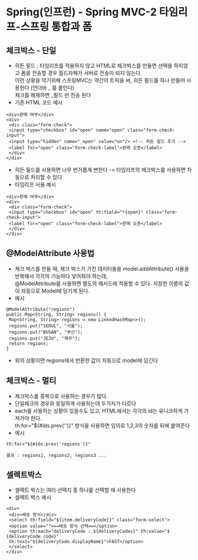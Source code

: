 # Spring(인프런) - Spring MVC-2 타임리프-스프링 통합과 폼

## 체크박스 - 단일
- 히든 필드 : 타임리프를 적용하지 않고 HTML로 체크박스를 만들면 선택을 하지않고 폼을 전송할 경우 필드자체가 서버로 전송이 되지 않는다.  
이런 상황을 막기위해 스프링MVC는 약간의 트릭을 써, 히든 필드를 하나 만들어 사용한다 (언더바 _ 를 붙인다)  
체크를 해제하면 _필드 만 전송 된다
- 기존 HTML 코드 예시
```
<div>판매 여부</div>
<div>
 <div class="form-check">
 <input type="checkbox" id="open" name="open" class="form-check-input">
 <input type="hidden" name="_open" value="on"/> <!-- 히든 필드 추가 -->
 <label for="open" class="form-check-label">판매 오픈</label>
 </div>
</div>
```
- 히든 필드를 사용하면 너무 번거롭게 변한다 -> 타임리프의 체크박스를 사용하면 자동으로 처리할 수 있다
- 타임리프 사용 예시
```
<div>판매 여부</div>
<div>
 <div class="form-check">
 <input type="checkbox" id="open" th:field="*{open}" class="form-check-input">
 <label for="open" class="form-check-label">판매 오픈</label>
 </div>
</div>
```

## @ModelAttribute 사용법
- 체크 박스를 만들 때, 체크 박스가 가진 데이터들을 model.addAttribute() 사용을 반복해서 각각의 기능마다 넣어줘야 하는데,  
@ModelAttribute를 사용하면 별도의 메서드에 적용할 수 있다. 지정한 이름의 값이 자동으로 Model에 담기게 된다.
- 예시
```
@ModelAttribute("regions")
public Map<String, String> regions() {
 Map<String, String> regions = new LinkedHashMap<>();
 regions.put("SEOUL", "서울");
 regions.put("BUSAN", "부산");
 regions.put("JEJU", "제주");
 return regions;
}
```
- 위의 상황이면 regions에서 반환한 값이 자동으로 model에 담긴다

## 체크박스 - 멀티
- 체크박스를 중복으로 사용하는 경우가 많다.
- 단일체크의 경우와 동일하게 사용하는데 두가지가 다르다
- each를 사용하는 상황이 있을수도 있고, HTML에서는 각각의 id는 유니크하게 가져가야 한다.  
th:for="${#ids.prev('')}" 방식을 사용하면 임의로 1,2,3의 숫자를 뒤에 붙여준다
- 예시
```
th:for="${#ids.prev('regions')}"

결과 : regions1, regions2, regions3 ...
```

## 셀렉트박스
- 셀렉트 박스는 여러 선택지 중 하나를 선택할 때 사용한다
- 셀렉트 박스 예시
```
<div>
 <div>배송 방식</div>
 <select th:field="${item.deliveryCode}}" class="form-select">
 <option value="">==배송 방식 선택==</option>
 <option th:each="deliveryCode : ${deliveryCodes}" th:value="$
{deliveryCode.code}"
 th:text="${deliveryCode.displayName}">FAST</option>
 </select>
</div>
```

